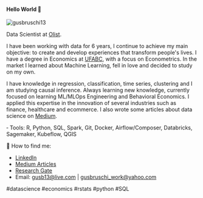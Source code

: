 #### Hello World 👋

<p align="left"> <img src="https://komarev.com/ghpvc/?username=gusbruschi13&color=blueviolet" alt="gusbruschi13" /> </p>



Data Scientist at [Olist](https://olist.com/pt-br/).

I have been working with data for 6 years, I continue to achieve my main objective: to create and develop experiences that transform people's lives. I have a degree in Economics at [UFABC](https://www.ufabc.edu.br/), with a focus on Econometrics. In the market I learned about Machine Learning, fell in love and decided to study on my own.

I have knowledge in regression, classification, time series, clustering and I am studying causal inference. Always learning new knowledge, currently focused on learning ML/MLOps Engineering and Behavioral Economics. I applied this expertise in the innovation of several industries such as finance, healthcare and ecommerce. I also wrote some articles about data science on [Medium](https://medium.com/@gustavobruschi13).

‑ Tools: R, Python, SQL, Spark, Git, Docker, Airflow/Composer, Databricks, Sagemaker, Kubeflow, QGIS

💌 How to find me:
- [LinkedIn](https://www.linkedin.com/in/gustavo-bruschi/)
- [Medium Articles](https://medium.com/@gustavobruschi13)
- [Research Gate](https://www.researchgate.net/profile/Gustavo_Bruschi2)
- Email: gusb13@live.com | gusbruschi_work@yahoo.com

#datascience #economics #rstats #python #SQL
